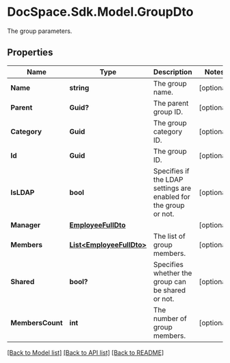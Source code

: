 # DocSpace.Sdk.Model.GroupDto
The group parameters.

## Properties

Name | Type | Description | Notes
------------ | ------------- | ------------- | -------------
**Name** | **string** | The group name. | [optional] 
**Parent** | **Guid?** | The parent group ID. | [optional] 
**Category** | **Guid** | The group category ID. | [optional] 
**Id** | **Guid** | The group ID. | [optional] 
**IsLDAP** | **bool** | Specifies if the LDAP settings are enabled for the group or not. | [optional] 
**Manager** | [**EmployeeFullDto**](EmployeeFullDto.md) |  | [optional] 
**Members** | [**List&lt;EmployeeFullDto&gt;**](EmployeeFullDto.md) | The list of group members. | [optional] 
**Shared** | **bool?** | Specifies whether the group can be shared or not. | [optional] 
**MembersCount** | **int** | The number of group members. | [optional] 

[[Back to Model list]](../README.md#documentation-for-models) [[Back to API list]](../README.md#documentation-for-api-endpoints) [[Back to README]](../README.md)

